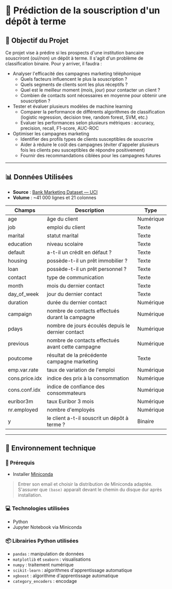 # 🏦 Prédiction de la souscription d'un dépôt à terme 

## 📌 Objectif du Projet

Ce projet vise à prédire si les prospects d'une institution bancaire souscriront (oui/non) un dépôt à terme. Il s'agit d'un problème de classification binaire. 
Pour y arriver, il faudra : 

* Analyser l'efficacité des campagnes marketing téléphonique
  * Quels facteurs influencent le plus la souscription ?
  * Quels segments de clients sont les plus réceptifs ?
  * Quel est le meilleur moment (mois, jour) pour contacter un client ?
  * Combien de contacts sont nécessaires en moyenne pour obtenir une souscription ?   
* Tester et évaluer plusieurs modèles de machine learning 
  * Comparer la performance de différents algorithmes de classification (logistic regression, decision tree, random forest, SVM, etc.)
  * Evaluer les performances selon plusieurs métriques : accuracy, precision, recall, F1-score, AUC-ROC
* Optimiser les campagnes marketing
  * Identifier des profils types de clients susceptibles de souscrire
  * Aider à réduire le coût des campagnes (éviter d'appeler plusieurs fois les clients peu susceptibles de répondre positivement)
  * Fournir des recommandations ciblées pour les campagnes futures 

---

## 📊 Données Utilisées

* **Source** : [Bank Marketing Dataset — UCI](https://archive.ics.uci.edu/ml/datasets/Bank+Marketing)
* **Volume** : ~41 000 lignes et 21 colonnes

| Champs         | Description                                       | Type      |
|----------------|---------------------------------------------------|-----------|
| age            | âge du client                                     | Numérique |
| job            | emploi du client                                  | Texte     |
| marital        | statut marital                                    | Texte     |
| education      | niveau scolaire                                   | Texte     |
| default        | a-t-il un crédit en défaut ?                      | Texte     |
| housing        | possède-t-il un prêt immobilier ?                 | Texte     |
| loan           | possède-t-il un prêt personnel ?                  | Texte     |
| contact        | type de communication                             | Texte     |
| month          | mois du dernier contact                           | Texte     |
| day_of_week    | jour du dernier contact                           | Texte     |
| duration       | durée du dernier contact                          | Numérique |
| campaign       | nombre de contacts effectués durant la campagne   | Numérique |
| pdays          | nombre de jours écoulés depuis le dernier contact | Numérique |
| previous       | nombre de contacts effectués avant cette campagne | Numérique |
| poutcome       | résultat de la précédente campagne marketing      | Texte     |
| emp.var.rate   | taux de variation de l'emploi                     | Numérique |
| cons.price.idx | indice des prix à la consommation                 | Numérique |
| cons.conf.idx  | indice de confiance des consommateurs             | Numérique |
| euribor3m      | taux Euribor 3 mois                               | Numérique |
| nr.employed    | nombre d'employés                                 | Numérique |
| y              | le client a-t-il souscrit un dépôt à terme ?      | Binaire   |  

---

## 🧰 Environnement technique

### 🔧 Prérequis

* Installer [Miniconda](https://www.anaconda.com/download/) 
> Entrer son email et choisir la distribution de Miniconda adaptée.<br>
> S'assurer que `(base)` apparaît devant le chemin du disque dur après installation.

### 💻 Technologies utilisées

* Python
* Jupyter Notebook via Miniconda

### 📦 Librairies Python utilisées

* `pandas` : manipulation de données
* `matplotlib` et `seaborn` : visualisations
* `numpy` : traitement numérique
* `scikit-learn` : algorithmes d'apprentissage automatique
* `xgboost` : algorithme d'apprentissage automatique
* `category_encoders` : encodage 
